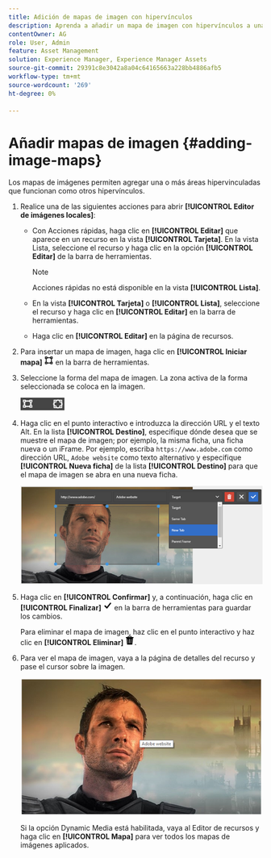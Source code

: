 ```yaml
---
title: Adición de mapas de imagen con hipervínculos
description: Aprenda a añadir un mapa de imagen con hipervínculos a una imagen.
contentOwner: AG
role: User, Admin
feature: Asset Management
solution: Experience Manager, Experience Manager Assets
source-git-commit: 29391c8e3042a8a04c64165663a228bb4886afb5
workflow-type: tm+mt
source-wordcount: '269'
ht-degree: 0%

---
```


# Añadir mapas de imagen {#adding-image-maps}

Los mapas de imágenes permiten agregar una o más áreas hipervinculadas que funcionan como otros hipervínculos.

1. Realice una de las siguientes acciones para abrir **[!UICONTROL Editor de imágenes locales]**:

   * Con Acciones rápidas, haga clic en **[!UICONTROL Editar]** que aparece en un recurso en la vista **[!UICONTROL Tarjeta]**. En la vista Lista, seleccione el recurso y haga clic en la opción **[!UICONTROL Editar]** de la barra de herramientas.

     >[!NOTE]
     >
     >Acciones rápidas no está disponible en la vista **[!UICONTROL Lista]**.

   * En la vista **[!UICONTROL Tarjeta]** o **[!UICONTROL Lista]**, seleccione el recurso y haga clic en **[!UICONTROL Editar]** en la barra de herramientas.
   * Haga clic en **[!UICONTROL Editar]** en la página de recursos.

1. Para insertar un mapa de imagen, haga clic en **[!UICONTROL Iniciar mapa]** ![mapa de imagen](assets/do-not-localize/image-map-icon.png) en la barra de herramientas.
1. Seleccione la forma del mapa de imagen. La zona activa de la forma seleccionada se coloca en la imagen.

   ![chlimage_1-422](assets/chlimage_1-422.png)

1. Haga clic en el punto interactivo e introduzca la dirección URL y el texto Alt. En la lista **[!UICONTROL Destino]**, especifique dónde desea que se muestre el mapa de imagen; por ejemplo, la misma ficha, una ficha nueva o un iFrame. Por ejemplo, escriba `https://www.adobe.com` como dirección URL, `Adobe website` como texto alternativo y especifique **[!UICONTROL Nueva ficha]** de la lista **[!UICONTROL Destino]** para que el mapa de imagen se abra en una nueva ficha.

   ![chlimage_1-423](assets/chlimage_1-423.png)

1. Haga clic en **[!UICONTROL Confirmar]** y, a continuación, haga clic en **[!UICONTROL Finalizar]** ![seleccionar la verificación completada](assets/do-not-localize/check-ok-done-icon.png) en la barra de herramientas para guardar los cambios.

   Para eliminar el mapa de imagen, haz clic en el punto interactivo y haz clic en **[!UICONTROL Eliminar]** ![eliminar](assets/do-not-localize/delete-solid-line.png).

1. Para ver el mapa de imagen, vaya a la página de detalles del recurso y pase el cursor sobre la imagen.

   ![chlimage_1-426](assets/chlimage_1-426.png)

   Si la opción Dynamic Media está habilitada, vaya al Editor de recursos y haga clic en **[!UICONTROL Mapa]** para ver todos los mapas de imágenes aplicados.
